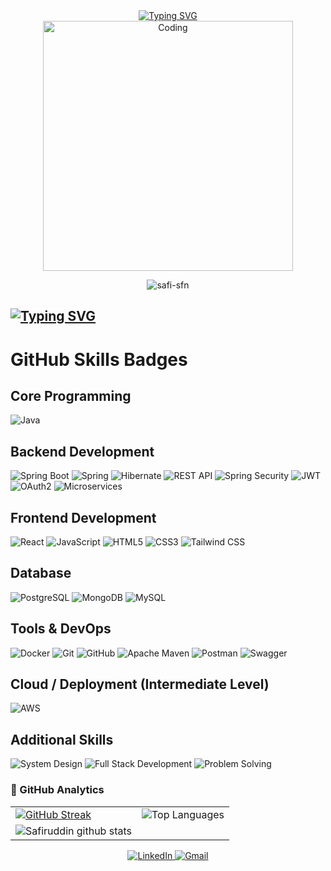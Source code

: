 <!--<h1 align="center">Hi 👋, I'm Safiruddin</h1>
<h3 align="center">A passionate Java full stack developer from India</h3>-->
<div align="center">
<a href="https://git.io/typing-svg"><img src="https://readme-typing-svg.demolab.com?font=Fira+Code&size=26&pause=100&width=800&lines=Hi+%F0%9F%91%8B%2C+I'm+Safiruddin+%2C+%F0%9F%99%82;A+passionate+Java+full+stack+developer+from+India" alt="Typing SVG" /></a>
</div>
<div align="center">
  <img alt="Coding" width="400" src="https://media.giphy.com/media/v1.Y2lkPWVjZjA1ZTQ3Nm82b2F6cGxrb3FhbDQ2M29vdWc0d251OHZwMDV6dW5nbW1rcGRucCZlcD12MV9naWZzX3JlbGF0ZWQmY3Q9Zw/4OAxDXv4RdUeg38JYi/giphy.gif">
</div>
<p align="center"> <img src="https://komarev.com/ghpvc/?username=safi-sfn&label=Profile%20views&color=0e75b6&style=flat" alt="safi-sfn" /> </p>
<!-- <p align="center"><img src="https://img.shields.io/github/last-commit/safi-sfn/durgaSoft_JavaSpring.svg" alt="safi-sfn" /> </p> -->

## <a href="https://git.io/typing-svg"><img src="https://readme-typing-svg.demolab.com?font=Fira+Code&weight=600&size=28&duration=3000&pause=500&multiline=true&repeat=false&width=300&lines=%F0%9F%9B%A0%EF%B8%8F+Tech+Stack" alt="Typing SVG" /></a>



# GitHub Skills Badges

## Core Programming
![Java](https://img.shields.io/badge/Java-ED8B00?style=for-the-badge&logo=openjdk&logoColor=white)

## Backend Development
![Spring Boot](https://img.shields.io/badge/Spring_Boot-6DB33F?style=for-the-badge&logo=spring-boot&logoColor=white)
![Spring](https://img.shields.io/badge/Spring-6DB33F?style=for-the-badge&logo=spring&logoColor=white)
![Hibernate](https://img.shields.io/badge/Hibernate-59666C?style=for-the-badge&logo=hibernate&logoColor=white)
![REST API](https://img.shields.io/badge/REST_API-02569B?style=for-the-badge&logo=rest&logoColor=white)
![Spring Security](https://img.shields.io/badge/Spring_Security-6DB33F?style=for-the-badge&logo=spring-security&logoColor=white)
![JWT](https://img.shields.io/badge/JWT-black?style=for-the-badge&logo=JSON%20web%20tokens)
![OAuth2](https://img.shields.io/badge/OAuth2-3C4142?style=for-the-badge&logo=auth0&logoColor=white)
![Microservices](https://img.shields.io/badge/Microservices-1572B6?style=for-the-badge&logo=microgenetics&logoColor=white)

## Frontend Development
![React](https://img.shields.io/badge/React-20232A?style=for-the-badge&logo=react&logoColor=61DAFB)
![JavaScript](https://img.shields.io/badge/JavaScript-F7DF1E?style=for-the-badge&logo=javascript&logoColor=black)
![HTML5](https://img.shields.io/badge/HTML5-E34F26?style=for-the-badge&logo=html5&logoColor=white)
![CSS3](https://img.shields.io/badge/CSS3-1572B6?style=for-the-badge&logo=css3&logoColor=white)
![Tailwind CSS](https://img.shields.io/badge/Tailwind_CSS-38B2AC?style=for-the-badge&logo=tailwind-css&logoColor=white)

## Database
![PostgreSQL](https://img.shields.io/badge/PostgreSQL-316192?style=for-the-badge&logo=postgresql&logoColor=white)
![MongoDB](https://img.shields.io/badge/MongoDB-4EA94B?style=for-the-badge&logo=mongodb&logoColor=white)
![MySQL](https://img.shields.io/badge/MySQL-00000F?style=for-the-badge&logo=mysql&logoColor=white)

## Tools & DevOps
![Docker](https://img.shields.io/badge/Docker-2496ED?style=for-the-badge&logo=docker&logoColor=white)
![Git](https://img.shields.io/badge/Git-F05032?style=for-the-badge&logo=git&logoColor=white)
![GitHub](https://img.shields.io/badge/GitHub-100000?style=for-the-badge&logo=github&logoColor=white)
![Apache Maven](https://img.shields.io/badge/Apache%20Maven-C71A36?style=for-the-badge&logo=Apache%20Maven&logoColor=white)
![Postman](https://img.shields.io/badge/Postman-FF6C37?style=for-the-badge&logo=postman&logoColor=white)
![Swagger](https://img.shields.io/badge/Swagger-85EA2D?style=for-the-badge&logo=swagger&logoColor=black)

## Cloud / Deployment (Intermediate Level)
![AWS](https://img.shields.io/badge/AWS-232F3E?style=for-the-badge&logo=amazon-aws&logoColor=white)

## Additional Skills
![System Design](https://img.shields.io/badge/System_Design-FF6B6B?style=for-the-badge&logo=systemd&logoColor=white)
![Full Stack Development](https://img.shields.io/badge/Full_Stack_Development-4CAF50?style=for-the-badge&logo=stack-overflow&logoColor=white)
![Problem Solving](https://img.shields.io/badge/Problem_Solving-FFA500?style=for-the-badge&logo=leetcode&logoColor=white)



### 🚀 GitHub Analytics

<div align="center">
  
| |  |
|--------------|----------------|
| [![GitHub Streak](https://streak-stats.demolab.com?user=safi-sfn&theme=blue-green&hide_border=false&date_format=j%20M%5B%20Y%5D)](https://git.io/streak-stats) |![Top Languages](https://github-readme-stats.vercel.app/api/top-langs/?username=safi-sfn&theme=blue-green)|
![Safiruddin github stats](https://github-readme-stats.vercel.app/api?username=safi-sfn&theme=blue-green)|




<a href="https://www.linkedin.com/in/md-safiruddin-600514208/" target="_blank">
  <img src="https://img.shields.io/badge/LinkedIn-0077B5?style=for-the-badge&logo=linkedin&logoColor=white" alt="LinkedIn">
</a>
<a href="mailto:mdsafiruddin24@gmail.com" target="_blank">
  <img src="https://img.shields.io/badge/Gmail-D14836?style=for-the-badge&logo=gmail&logoColor=white" alt="Gmail">
</a>







